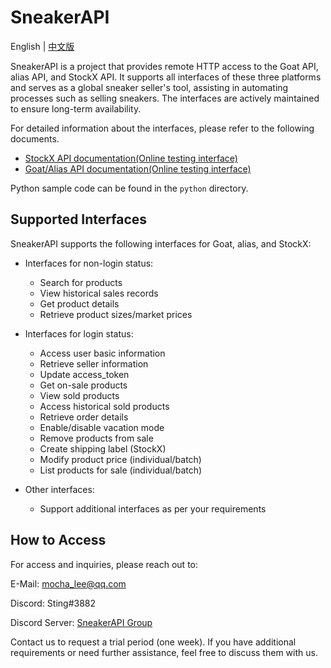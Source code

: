# SneakerAPI

English | [中文版](./README.md)

SneakerAPI is a project that provides remote HTTP access to the Goat API, alias API, and StockX API. It supports all interfaces of these three platforms and serves as a global sneaker seller's tool, assisting in automating processes such as selling sneakers. The interfaces are actively maintained to ensure long-term availability.

For detailed information about the interfaces, please refer to the following documents.
- [StockX API documentation(Online testing interface)](http://stockxapi.spiderx.cc:61030/docs)
- [Goat/Alias API documentation(Online testing interface)](http://goatapi.spiderx.cc:61030/docs)

Python sample code can be found in the `python` directory.

## Supported Interfaces

SneakerAPI supports the following interfaces for Goat, alias, and StockX:

- Interfaces for non-login status:
  - Search for products
  - View historical sales records
  - Get product details
  - Retrieve product sizes/market prices

- Interfaces for login status:
  - Access user basic information
  - Retrieve seller information
  - Update access_token
  - Get on-sale products
  - View sold products
  - Access historical sold products
  - Retrieve order details
  - Enable/disable vacation mode
  - Remove products from sale
  - Create shipping label (StockX)
  - Modify product price (individual/batch)
  - List products for sale (individual/batch)

- Other interfaces:
  - Support additional interfaces as per your requirements

## How to Access

For access and inquiries, please reach out to:

E-Mail: mocha_lee@qq.com

Discord: Sting#3882

Discord Server: [SneakerAPI Group](https://discord.gg/zFwMS6GZYY)

Contact us to request a trial period (one week). If you have additional requirements or need further assistance, feel free to discuss them with us.
